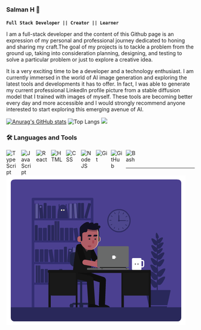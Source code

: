 ### Salman H 🐋

**`Full Stack Developer || Creator || Learner`** 

I am a full-stack developer and the content of this Github page is an expression of my personal and professional journey dedicated to honing and sharing my craft.The goal of my projects is to tackle a problem from the ground up, taking into consideration planning, designing, and testing to solve a particular problem or just to explore a creative idea.

It is a very exciting time to be a developer and a technology enthusiast. I am currently immersed in the world of AI image generation and exploring the latest tools and developments it has to offer. In fact, I was able to generate my current professional LinkedIn profile picture from a stable diffusion model that I trained with images of myself. These tools are becoming better every day and more accessible and I would strongly recommend anyone interested to start exploring this emerging avenue of AI.


[![Anurag's GitHub stats](https://github-readme-stats.vercel.app/api?username=salman0112358)](https://github.com/anuraghazra/github-readme-stats)
![Top Langs](https://github-readme-stats.vercel.app/api/top-langs/?username=salman0112358&layout=compact)
![](https://komarev.com/ghpvc/?username=salman0112358=ff69b4)


### 🛠️ Languages and Tools

<img align="left" alt="TypeScript" width="30px" style="padding-right:10px;" src="https://cdn.jsdelivr.net/gh/devicons/devicon/icons/typescript/typescript-plain.svg" />
<img align="left" alt="JavaScript" width="30px" style="padding-right:10px;" src="https://cdn.jsdelivr.net/gh/devicons/devicon/icons/javascript/javascript-plain.svg" />
<img align="left" alt="React" width="30px" style="padding-right:10px;" src="https://cdn.jsdelivr.net/gh/devicons/devicon/icons/react/react-original.svg" />
<img align="left" alt="HTML" width="30px" style="padding-right:10px;" src="https://cdn.jsdelivr.net/gh/devicons/devicon/icons/html5/html5-plain.svg" />
<img align="left" alt="CSS" width="30px" style="padding-right:10px;" src="https://cdn.jsdelivr.net/gh/devicons/devicon/icons/css3/css3-plain.svg" />
<img align="left" alt="NodeJS" width="30px" style="padding-right:10px;" src="https://cdn.jsdelivr.net/gh/devicons/devicon/icons/nodejs/nodejs-original.svg" />
<img align="left" alt="Git" width="30px" style="padding-right:10px;" src="https://cdn.jsdelivr.net/gh/devicons/devicon/icons/git/git-original.svg" />
<img align="left" alt="GitHub" width="30px" style="padding-right:10px;" src="https://cdn-icons-png.flaticon.com/512/5968/5968866.png" />
<img align="left" alt="Bash" width="30px" style="padding-right:10px;" src="https://community.infoblox.com/t5/image/serverpage/image-id/2195iA290BF7E3BA6064D/image-size/large/is-moderation-mode/true?v=v2&px=999" />
<br />

<br />
<hr>

<img src="./Assets/working.gif"/>
